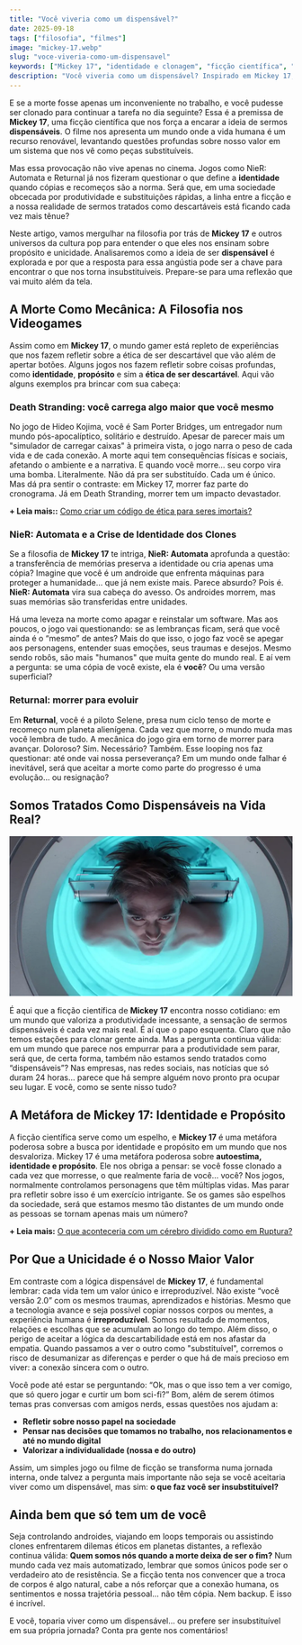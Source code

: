 ```yaml
---
title: "Você viveria como um dispensável?"
date: 2025-09-18
tags: ["filosofia", "filmes"]
image: "mickey-17.webp"
slug: "voce-viveria-como-um-dispensavel"
keywords: ["Mickey 17", "identidade e clonagem", "ficção científica", "Robert Pattinson Mickey 17", "Death Stranding, NieR: Automata, Returnal"]
description: "Você viveria como um dispensável? Inspirado em Mickey 17, exploramos o que nos torna únicos em um mundo de clones."
---
```


E se a morte fosse apenas um inconveniente no trabalho, e você pudesse ser clonado para continuar a tarefa no dia seguinte? Essa é a premissa de **Mickey 17**, uma ficção científica que nos força a encarar a ideia de sermos **dispensáveis**. O filme nos apresenta um mundo onde a vida humana é um recurso renovável, levantando questões profundas sobre nosso valor em um sistema que nos vê como peças substituíveis.

Mas essa provocação não vive apenas no cinema. Jogos como NieR: Automata e Returnal já nos fizeram questionar o que define a **identidade** quando cópias e recomeços são a norma. Será que, em uma sociedade obcecada por produtividade e substituições rápidas, a linha entre a ficção e a nossa realidade de sermos tratados como descartáveis está ficando cada vez mais tênue?

Neste artigo, vamos mergulhar na filosofia por trás de **Mickey 17** e outros universos da cultura pop para entender o que eles nos ensinam sobre propósito e unicidade. Analisaremos como a ideia de ser **dispensável** é explorada e por que a resposta para essa angústia pode ser a chave para encontrar o que nos torna insubstituíveis. Prepare-se para uma reflexão que vai muito além da tela.

## A Morte Como Mecânica: A Filosofia nos Videogames

Assim como em **Mickey 17**, o mundo gamer está repleto de experiências que nos fazem refletir sobre a ética de ser descartável que vão além de apertar botões. Alguns jogos nos fazem refletir sobre coisas profundas, como **identidade**, **propósito** e sim a **ética de ser descartável**. Aqui vão alguns exemplos pra brincar com sua cabeça:

### Death Stranding: você carrega algo maior que você mesmo

No jogo de Hideo Kojima, você é Sam Porter Bridges, um entregador num mundo pós-apocalíptico, solitário e destruído. Apesar de parecer mais um "simulador de carregar caixas" à primeira vista, o jogo narra o peso de cada vida e de cada conexão. A morte aqui tem consequências físicas e sociais, afetando o ambiente e a narrativa. E quando você morre... seu corpo vira uma bomba. Literalmente. Não dá pra ser substituído. Cada um é único. Mas dá pra sentir o contraste: em Mickey 17, morrer faz parte do cronograma. Já em Death Stranding, morrer tem um impacto devastador.

**+ Leia mais::** [Como criar um código de ética para seres imortais?](https://nerdatico.com.br/como-criar-um-codigo-de-etica-para-seres-imortais/)

### NieR: Automata e a Crise de Identidade dos Clones

Se a filosofia de **Mickey 17** te intriga, **NieR: Automata** aprofunda a questão: a transferência de memórias preserva a identidade ou cria apenas uma cópia? Imagine que você é um androide que enfrenta máquinas para proteger a humanidade... que já nem existe mais. Parece absurdo? Pois é. **NieR: Automata** vira sua cabeça do avesso. Os androides morrem, mas suas memórias são transferidas entre unidades. 

Há uma leveza na morte como apagar e reinstalar um software. Mas aos poucos, o jogo vai questionando: se as lembranças ficam, será que você ainda é o “mesmo” de antes? Mais do que isso, o jogo faz você se apegar aos personagens, entender suas emoções, seus traumas e desejos. Mesmo sendo robôs, são mais "humanos" que muita gente do mundo real. E aí vem a pergunta: se uma cópia de você existe, ela é **você**? Ou uma versão superficial?

### Returnal: morrer para evoluir

Em **Returnal**, você é a piloto Selene, presa num ciclo tenso de morte e recomeço num planeta alienígena. Cada vez que morre, o mundo muda mas você lembra de tudo. A mecânica do jogo gira em torno de morrer para avançar. Doloroso? Sim. Necessário? Também. Esse looping nos faz questionar: até onde vai nossa perseverança? Em um mundo onde falhar é inevitável, será que aceitar a morte como parte do progresso é uma evolução... ou resignação?

## Somos Tratados Como Dispensáveis na Vida Real?

![mickey-17](robert-pattinson-mickey-17.webp)

É aqui que a ficção científica de **Mickey 17** encontra nosso cotidiano: em um mundo que valoriza a produtividade incessante, a sensação de sermos dispensáveis é cada vez mais real. É aí que o papo esquenta. Claro que não temos estações para clonar gente ainda. Mas a pergunta continua válida: em um mundo que parece nos empurrar para a produtividade sem parar, será que, de certa forma, também não estamos sendo tratados como “dispensáveis”? Nas empresas, nas redes sociais, nas notícias que só duram 24 horas... parece que há sempre alguém novo pronto pra ocupar seu lugar. E você, como se sente nisso tudo?

## A Metáfora de Mickey 17: Identidade e Propósito

A ficção científica serve como um espelho, e **Mickey 17** é uma metáfora poderosa sobre a busca por identidade e propósito em um mundo que nos desvaloriza. Mickey 17 é uma metáfora poderosa sobre **autoestima, identidade e propósito**. Ele nos obriga a pensar: se você fosse clonado a cada vez que morresse, o que realmente faria de você... você? Nos jogos, normalmente controlamos personagens que têm múltiplas vidas. Mas parar pra refletir sobre isso é um exercício intrigante. Se os games são espelhos da sociedade, será que estamos mesmo tão distantes de um mundo onde as pessoas se tornam apenas mais um número?

**+ Leia mais:** [O que aconteceria com um cérebro dividido como em Ruptura?](https://nerdatico.com.br/o-que-aconteceria-com-um-cerebro-dividido-como-em-ruptura/)

## Por Que a Unicidade é o Nosso Maior Valor

Em contraste com a lógica dispensável de **Mickey 17**, é fundamental lembrar: cada vida tem um valor único e irreproduzível. Não existe “você versão 2.0” com os mesmos traumas, aprendizados e histórias. Mesmo que a tecnologia avance e seja possível copiar nossos corpos ou mentes, a experiência humana é **irreproduzível**. Somos resultado de momentos, relações e escolhas que se acumulam ao longo do tempo. Além disso, o perigo de aceitar a lógica da descartabilidade está em nos afastar da empatia. Quando passamos a ver o outro como "substituível", corremos o risco de desumanizar as diferenças e perder o que há de mais precioso em viver: a conexão sincera com o outro.

Você pode até estar se perguntando: “Ok, mas o que isso tem a ver comigo, que só quero jogar e curtir um bom sci-fi?” Bom, além de serem ótimos temas pras conversas com amigos nerds, essas questões nos ajudam a:

*   **Refletir sobre nosso papel na sociedade**
*   **Pensar nas decisões que tomamos no trabalho, nos relacionamentos e até no mundo digital**
*   **Valorizar a individualidade (nossa e do outro)**

Assim, um simples jogo ou filme de ficção se transforma numa jornada interna, onde talvez a pergunta mais importante não seja se você aceitaria viver como um dispensável, mas sim: **o que faz você ser insubstituível?**

## Ainda bem que só tem um de você

Seja controlando androides, viajando em loops temporais ou assistindo clones enfrentarem dilemas éticos em planetas distantes, a reflexão continua válida: **Quem somos nós quando a morte deixa de ser o fim?** Num mundo cada vez mais automatizado, lembrar que somos únicos pode ser o verdadeiro ato de resistência. Se a ficção tenta nos convencer que a troca de corpos é algo natural, cabe a nós reforçar que a conexão humana, os sentimentos e nossa trajetória pessoal... não têm cópia. Nem backup. E isso é incrível.

E você, toparia viver como um dispensável... ou prefere ser insubstituível em sua própria jornada? Conta pra gente nos comentários!